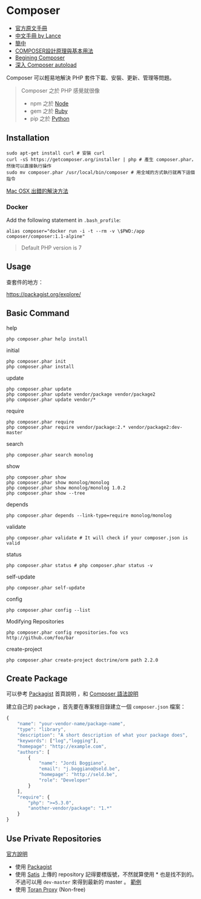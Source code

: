 # Composer

* [官方原文手冊](https://getcomposer.org/doc/)
* [中文手冊 by Lance](http://getcomposer.ycnets.com/doc/)
* [簡中](http://docs.phpcomposer.com/)
* [COMPOSER設計原理與基本用法](http://blog.turn.tw/?p=1039)
* [Begining Composer](https://speakerdeck.com/jaceju/begining-composer)
* [深入 Composer autoload](https://laravel-china.org/topics/1002)

Composer 可以輕易地解決 PHP 套件下載、安裝、更新、管理等問題。

> Composer 之於 PHP 感覺就很像
> * npm 之於 [Node](/pdl/node/README.md)
> * gem 之於 [Ruby](/pdl/ruby/README.md)
> * pip 之於 [Python](/pdl/python/README.md)

## Installation

    sudo apt-get install curl # 安裝 curl
    curl -sS https://getcomposer.org/installer | php # 產生 composer.phar，然後可以直接執行操作
    sudo mv composer.phar /usr/local/bin/composer # 用全域的方式執行就再下這個指令

[Mac OSX 出錯的解決方法](https://github.com/composer/composer/issues/2839)

### Docker

Add the following statement in `.bash_profile`:

    alias composer="docker run -i -t --rm -v \$PWD:/app composer/composer:1.1-alpine"

> Default PHP version is 7

## Usage

查套件的地方：

https://packagist.org/explore/

## Basic Command

help

    php composer.phar help install

initial

    php composer.phar init
    php composer.phar install

update

    php composer.phar update
    php composer.phar update vendor/package vendor/package2
    php composer.phar update vendor/*

require

    php composer.phar require
    php composer.phar require vendor/package:2.* vendor/package2:dev-master

search

    php composer.phar search monolog

show

    php composer.phar show
    php composer.phar show monolog/monolog
    php composer.phar show monolog/monolog 1.0.2
    php composer.phar show --tree

depends

    php composer.phar depends --link-type=require monolog/monolog

validate

    php composer.phar validate # It will check if your composer.json is valid

status

    php composer.phar status # php composer.phar status -v

self-update

    php composer.phar self-update

config

    php composer.phar config --list

Modifying Repositories

    php composer.phar config repositories.foo vcs http://github.com/foo/bar

create-project

    php composer.phar create-project doctrine/orm path 2.2.0

## Create Package

可以參考 [Packagist](https://packagist.org/) 首頁說明 ，和 [Composer 語法說明](https://getcomposer.org/doc/04-schema.md)

建立自己的 package ，首先要在專案根目錄建立一個 `composer.json` 檔案：

```javascript
{
    "name": "your-vendor-name/package-name",
    "type": "library",
    "description": "A short description of what your package does",
    "keywords": ["log","logging"],
    "homepage": "http://example.com",
    "authors": [
        {
            "name": "Jordi Boggiano",
            "email": "j.boggiano@seld.be",
            "homepage": "http://seld.be",
            "role": "Developer"
        }
    ],
    "require": {
        "php": ">=5.3.0",
        "another-vendor/package": "1.*"
    }
}
```

## Use Private Repositories

[官方說明](https://getcomposer.org/doc/05-repositories.md#hosting-your-own)

* 使用 [Packagist](https://github.com/composer/packagist)
* 使用 [Satis][] 上傳的 repository 記得要標版號，不然就算使用 * 也是找不到的。不過可以用 `dev-master` 來得到最新的 master 。 [範例](https://github.com/smstw/Development-Tools/issues/1)
* 使用 [Toran Proxy][] (Non-free)

[Satis]: https://github.com/composer/satis
[Toran Proxy]: https://toranproxy.com/
